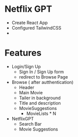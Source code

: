 # Netflix GPT

- Create React App
- Configured TailwindCSS
-

# Features

- Login/Sign Up
  - Sign In / Sign Up form
  - redirect to Browse Page
- Browse ( after autthentication)
  - Header
  - Main Movie
  - Tailer in background
  - Title and description
  - MovieSuggestions
    - MovieLists \* N
- NetflixGPT
  - Search Bar
  - Movie Suggestions
